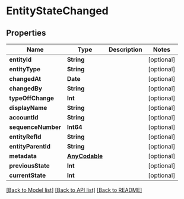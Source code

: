 # EntityStateChanged

## Properties
Name | Type | Description | Notes
------------ | ------------- | ------------- | -------------
**entityId** | **String** |  | [optional] 
**entityType** | **String** |  | [optional] 
**changedAt** | **Date** |  | [optional] 
**changedBy** | **String** |  | [optional] 
**typeOffChange** | **Int** |  | [optional] 
**displayName** | **String** |  | [optional] 
**accountId** | **String** |  | [optional] 
**sequenceNumber** | **Int64** |  | [optional] 
**entityRefId** | **String** |  | [optional] 
**entityParentId** | **String** |  | [optional] 
**metadata** | [**AnyCodable**](.md) |  | [optional] 
**previousState** | **Int** |  | [optional] 
**currentState** | **Int** |  | [optional] 

[[Back to Model list]](../README.md#documentation-for-models) [[Back to API list]](../README.md#documentation-for-api-endpoints) [[Back to README]](../README.md)


